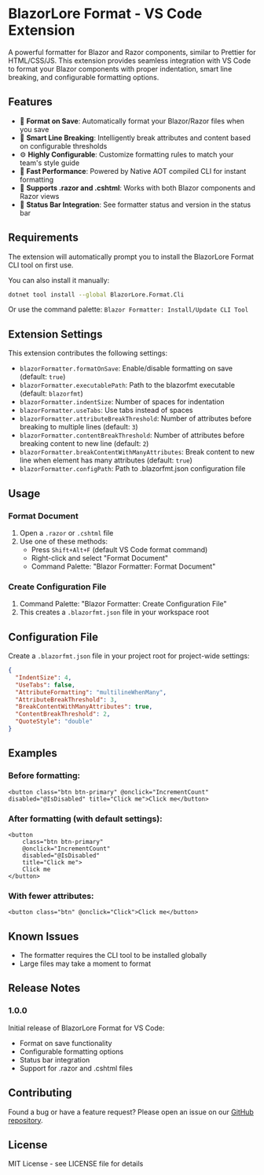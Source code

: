 # BlazorLore Format - VS Code Extension

A powerful formatter for Blazor and Razor components, similar to Prettier for HTML/CSS/JS. This extension provides seamless integration with VS Code to format your Blazor components with proper indentation, smart line breaking, and configurable formatting options.

## Features

- 🎨 **Format on Save**: Automatically format your Blazor/Razor files when you save
- 📏 **Smart Line Breaking**: Intelligently break attributes and content based on configurable thresholds
- ⚙️ **Highly Configurable**: Customize formatting rules to match your team's style guide
- 🚀 **Fast Performance**: Powered by Native AOT compiled CLI for instant formatting
- 📝 **Supports .razor and .cshtml**: Works with both Blazor components and Razor views
- 🔧 **Status Bar Integration**: See formatter status and version in the status bar

## Requirements

The extension will automatically prompt you to install the BlazorLore Format CLI tool on first use. 

You can also install it manually:
```bash
dotnet tool install --global BlazorLore.Format.Cli
```

Or use the command palette: `Blazor Formatter: Install/Update CLI Tool`

## Extension Settings

This extension contributes the following settings:

* `blazorFormatter.formatOnSave`: Enable/disable formatting on save (default: `true`)
* `blazorFormatter.executablePath`: Path to the blazorfmt executable (default: `blazorfmt`)
* `blazorFormatter.indentSize`: Number of spaces for indentation
* `blazorFormatter.useTabs`: Use tabs instead of spaces
* `blazorFormatter.attributeBreakThreshold`: Number of attributes before breaking to multiple lines (default: `3`)
* `blazorFormatter.contentBreakThreshold`: Number of attributes before breaking content to new line (default: `2`)
* `blazorFormatter.breakContentWithManyAttributes`: Break content to new line when element has many attributes (default: `true`)
* `blazorFormatter.configPath`: Path to .blazorfmt.json configuration file

## Usage

### Format Document

1. Open a `.razor` or `.cshtml` file
2. Use one of these methods:
   - Press `Shift+Alt+F` (default VS Code format command)
   - Right-click and select "Format Document"
   - Command Palette: "Blazor Formatter: Format Document"

### Create Configuration File

1. Command Palette: "Blazor Formatter: Create Configuration File"
2. This creates a `.blazorfmt.json` file in your workspace root

## Configuration File

Create a `.blazorfmt.json` file in your project root for project-wide settings:

```json
{
  "IndentSize": 4,
  "UseTabs": false,
  "AttributeFormatting": "multilineWhenMany",
  "AttributeBreakThreshold": 3,
  "BreakContentWithManyAttributes": true,
  "ContentBreakThreshold": 2,
  "QuoteStyle": "double"
}
```

## Examples

### Before formatting:
```razor
<button class="btn btn-primary" @onclick="IncrementCount" disabled="@IsDisabled" title="Click me">Click me</button>
```

### After formatting (with default settings):
```razor
<button
    class="btn btn-primary"
    @onclick="IncrementCount"
    disabled="@IsDisabled"
    title="Click me">
    Click me
</button>
```

### With fewer attributes:
```razor
<button class="btn" @onclick="Click">Click me</button>
```

## Known Issues

- The formatter requires the CLI tool to be installed globally
- Large files may take a moment to format

## Release Notes

### 1.0.0

Initial release of BlazorLore Format for VS Code:
- Format on save functionality
- Configurable formatting options
- Status bar integration
- Support for .razor and .cshtml files

## Contributing

Found a bug or have a feature request? Please open an issue on our [GitHub repository](https://github.com/blazorlore/blazor-formatter).

## License

MIT License - see LICENSE file for details